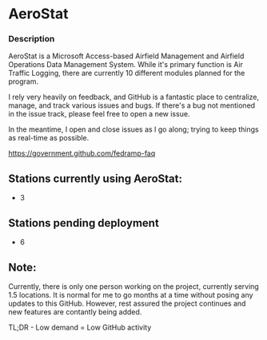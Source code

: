 # AeroStat

### Description

AeroStat is a Microsoft Access-based Airfield Management and Airfield Operations Data Management System. While it's primary function is Air Traffic Logging, there are currently 10 different modules planned for the program.

I rely very heavily on feedback, and GitHub is a fantastic place to centralize, manage, and track various issues and bugs. If there's a bug not mentioned in the issue track, please feel free to open a new issue.

In the meantime, I open and close issues as I go along; trying to keep things as real-time as possible.

https://government.github.com/fedramp-faq

## Stations currently using AeroStat:
- 3

## Stations pending deployment
- 6

## Note:
Currently, there is only one person working on the project, currently serving 1.5 locations. It is normal for me to go months at a time without posing any updates to this GitHub. However, rest assured the project continues and new features are contantly being added.

TL;DR - Low demand = Low GitHub activity
